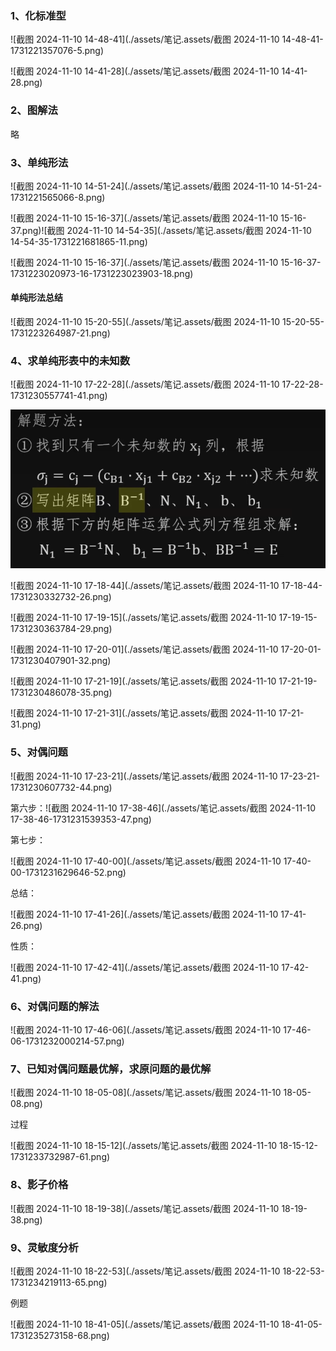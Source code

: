 ### 1、化标准型

![截图 2024-11-10 14-48-41](./assets/笔记.assets/截图 2024-11-10 14-48-41-1731221357076-5.png)

![截图 2024-11-10 14-41-28](./assets/笔记.assets/截图 2024-11-10 14-41-28.png)

### 2、图解法

略

### 3、单纯形法

![截图 2024-11-10 14-51-24](./assets/笔记.assets/截图 2024-11-10 14-51-24-1731221565066-8.png)

![截图 2024-11-10 15-16-37](./assets/笔记.assets/截图 2024-11-10 15-16-37.png)![截图 2024-11-10 14-54-35](./assets/笔记.assets/截图 2024-11-10 14-54-35-1731221681865-11.png)

![截图 2024-11-10 15-16-37](./assets/笔记.assets/截图 2024-11-10 15-16-37-1731223020973-16-1731223023903-18.png)

#### 单纯形法总结

![截图 2024-11-10 15-20-55](./assets/笔记.assets/截图 2024-11-10 15-20-55-1731223264987-21.png)

### 4、求单纯形表中的未知数

![截图 2024-11-10 17-22-28](./assets/笔记.assets/截图 2024-11-10 17-22-28-1731230557741-41.png)

![image-20241110171829957](./assets/笔记.assets/image-20241110171829957-1731230311852-23.png)

![截图 2024-11-10 17-18-44](./assets/笔记.assets/截图 2024-11-10 17-18-44-1731230332732-26.png)

![截图 2024-11-10 17-19-15](./assets/笔记.assets/截图 2024-11-10 17-19-15-1731230363784-29.png)

![截图 2024-11-10 17-20-01](./assets/笔记.assets/截图 2024-11-10 17-20-01-1731230407901-32.png)

![截图 2024-11-10 17-21-19](./assets/笔记.assets/截图 2024-11-10 17-21-19-1731230486078-35.png)

![截图 2024-11-10 17-21-31](./assets/笔记.assets/截图 2024-11-10 17-21-31.png)

### 5、对偶问题

![截图 2024-11-10 17-23-21](./assets/笔记.assets/截图 2024-11-10 17-23-21-1731230607732-44.png)

第六步：![截图 2024-11-10 17-38-46](./assets/笔记.assets/截图 2024-11-10 17-38-46-1731231539353-47.png)

第七步：

![截图 2024-11-10 17-40-00](./assets/笔记.assets/截图 2024-11-10 17-40-00-1731231629646-52.png)

总结：

![截图 2024-11-10 17-41-26](./assets/笔记.assets/截图 2024-11-10 17-41-26.png)

性质：

![截图 2024-11-10 17-42-41](./assets/笔记.assets/截图 2024-11-10 17-42-41.png)

### 6、对偶问题的解法

![截图 2024-11-10 17-46-06](./assets/笔记.assets/截图 2024-11-10 17-46-06-1731232000214-57.png)

### 7、已知对偶问题最优解，求原问题的最优解

![截图 2024-11-10 18-05-08](./assets/笔记.assets/截图 2024-11-10 18-05-08.png)

过程

![截图 2024-11-10 18-15-12](./assets/笔记.assets/截图 2024-11-10 18-15-12-1731233732987-61.png)

### 8、影子价格

![截图 2024-11-10 18-19-38](./assets/笔记.assets/截图 2024-11-10 18-19-38.png)

### 9、灵敏度分析

![截图 2024-11-10 18-22-53](./assets/笔记.assets/截图 2024-11-10 18-22-53-1731234219113-65.png)

例题

![截图 2024-11-10 18-41-05](./assets/笔记.assets/截图 2024-11-10 18-41-05-1731235273158-68.png)

